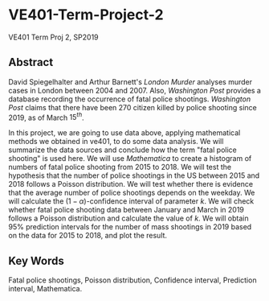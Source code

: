 # VE401-Term-Project-2
VE401 Term Proj 2, SP2019
## Abstract
David Spiegelhalter and Arthur Barnett's *London Murder* analyses murder cases in London between 2004 and 2007. Also, *Washington Post* provides a database recording the occurrence of fatal police shootings. *Washington Post* claims that there have been 270 citizen killed by police shooting since 2019, as of March $15^{th}$.

In this project, we are going to use data above, applying mathematical methods we obtained in ve401, to do some data analysis. We will summarize the data sources and conclude how the term "fatal police shooting" is used here. We will use *Mathematica* to create a histogram of numbers of fatal police shooting from 2015 to 2018. We will test the hypothesis that the number of police shootings in the US between 2015 and 2018 follows a Poisson distribution. We will test whether there is evidence that the average number of police shootings depends on the weekday. We will calculate the ($1-\alpha$)-confidence interval of parameter $k$. We will check whether fatal police shooting data between January and March in 2019 follows a Poisson distribution and calculate the value of $k$. We will obtain 95% prediction intervals for the number of mass shootings in 2019 based on the data for 2015 to 2018, and plot the result.

## Key Words
Fatal police shootings, Poisson distribution, Confidence interval, Prediction interval, Mathematica.
